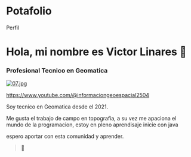 # Potafolio
Perfil
#  Hola, mi nombre es Victor Linares 👋
### Profesional Tecnico en Geomatica

[![07.jpg](https://i.postimg.cc/28zQynGx/07.jpg)](https://postimg.cc/mh5z6z0c)

https://www.youtube.com/@informaciongeoespacial2504



Soy tecnico en Geomatica desde el 2021.

Me gusta el trabajo de campo en topografia, a su vez me apaciona el mundo de la programacion, estoy en pleno aprendisaje inicie con java

espero aportar con esta comunidad y aprender.

> 👥
